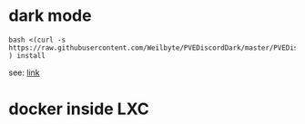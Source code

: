 # dark mode
```shell
bash <(curl -s https://raw.githubusercontent.com/Weilbyte/PVEDiscordDark/master/PVEDiscordDark.sh ) install
```

see: [link](https://github.com/Weilbyte/PVEDiscordDark)

# docker inside LXC
